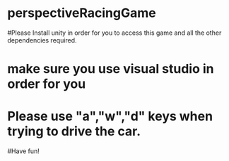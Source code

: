 # perspectiveRacingGame

#Please Install unity in order for you to access this game and all the other dependencies required.
# make sure you use visual studio in order for you 
# Please use "a","w","d" keys when trying to drive the car.
#Have fun!
